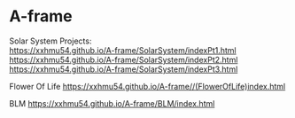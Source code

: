 # A-frame

Solar System Projects:
<br>
https://xxhmu54.github.io/A-frame/SolarSystem/indexPt1.html
https://xxhmu54.github.io/A-frame/SolarSystem/indexPt2.html
https://xxhmu54.github.io/A-frame/SolarSystem/indexPt3.html


Flower Of Life
https://xxhmu54.github.io/A-frame//(FlowerOfLife)index.html


BLM
https://xxhmu54.github.io/A-frame/BLM/index.html
